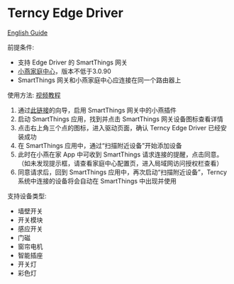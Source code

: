 # Terncy Edge Driver

[English Guide](README.md)

前提条件:

- 支持 Edge Driver 的 SmartThings 网关
- [小燕家庭中心](https://www.terncy.com)，版本不低于3.0.90
- SmartThings 网关和小燕家庭中心应连接在同一个路由器上

使用方法: [视频教程](https://youtu.be/TdaIbzesC4s)

1. 通过[此链接](https://bestow-regional.api.smartthings.com/invite/akMXbgae5nlb)的向导，启用 SmartThings 网关中的小燕插件
1. 启动 SmartThings 应用，找到并点击 SmartThings 网关设备图标查看详情
1. 点击右上角三个点的图标，进入驱动页面，确认 Terncy Edge Driver 已经安装成功
1. 在 SmartThings 应用中，通过“扫描附近设备”开始添加设备
1. 此时在小燕在家 App 中可收到 SmartThings 请求连接的提醒，点击同意。（如未发现提示框，请查看家庭中心配置页，进入局域网访问授权栏查看）
1. 同意请求后，回到 SmartThings 应用中，再次启动“扫描附近设备”，Terncy 系统中连接的设备将会自动在 SmartThings 中出现并使用

支持设备类型:
- 墙壁开关
- 开关模块
- 感应开关
- 门磁
- 窗帘电机
- 智能插座
- 开关灯
- 彩色灯
